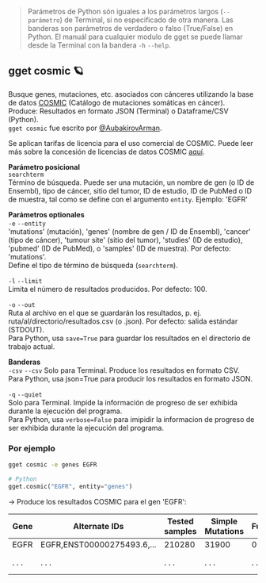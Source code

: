 > Parámetros de Python són iguales a los parámetros largos (`--parámetro`) de Terminal, si no especificado de otra manera. Las banderas son parámetros de verdadero o falso (True/False) en Python. El manuál para cualquier modulo de gget se puede llamar desde la Terminal con la bandera `-h` `--help`.   
## gget cosmic 🪐
Busque genes, mutaciones, etc. asociados con cánceres utilizando la base de datos [COSMIC](https://cancer.sanger.ac.uk/cosmic) (Catálogo de mutaciones somáticas en cáncer).  
Produce: Resultados en formato JSON (Terminal) o Dataframe/CSV (Python).  
`gget cosmic` fue escrito por [@AubakirovArman](https://github.com/AubakirovArman).

Se aplican tarifas de licencia para el uso comercial de COSMIC. Puede leer más sobre la concesión de licencias de datos COSMIC [aquí](https://cancer.sanger.ac.uk/cosmic/license).

**Parámetro posicional**  
`searchterm`   
Término de búsqueda. Puede ser una mutación, un nombre de gen (o ID de Ensembl), tipo de cáncer, sitio del tumor, ID de estudio, ID de PubMed o ID de muestra, tal como se define con el argumento `entity`. Ejemplo: 'EGFR'  

**Parámetros optionales**  
`-e` `--entity`  
'mutations' (mutación), 'genes' (nombre de gen / ID de Ensembl), 'cancer' (tipo de cáncer), 'tumour site' (sitio del tumor), 'studies' (ID de estudio), 'pubmed' (ID de PubMed), o 'samples' (ID de muestra). Por defecto: 'mutations'.  
Define el tipo de término de búsqueda (`searchterm`).  

`-l` `--limit`  
Limita el número de resultados producidos. Por defecto: 100.  

`-o` `--out`   
Ruta al archivo en el que se guardarán los resultados, p. ej. ruta/al/directorio/resultados.csv (o .json). Por defecto: salida estándar (STDOUT).  
Para Python, usa `save=True` para guardar los resultados en el directorio de trabajo actual.  

**Banderas**  
`-csv` `--csv`
Solo para Terminal. Produce los resultados en formato CSV.  
Para Python, usa json=True para producir los resultados en formato JSON.

`-q` `--quiet`   
Solo para Terminal. Impide la información de progreso de ser exhibida durante la ejecución del programa.  
Para Python, usa `verbose=False` para imipidir la informacion de progreso de ser exhibida durante la ejecución del programa.  

  
### Por ejemplo    
```bash
gget cosmic -e genes EGFR
```
```python
# Python
gget.cosmic("EGFR", entity="genes")
```
&rarr; Produce los resultados COSMIC para el gen 'EGFR':  

| Gene     | Alternate IDs     | Tested samples     | Simple Mutations        | Fusions | Coding Mutations | ... |
| -------------- |-------------------------| ------------------------| -------------- | ----------|-----|---|
| EGFR| EGFR,ENST00000275493.6,... | 210280 | 31900 | 0 | 31900 | ... |
| . . . | . . . | . . . | . . . | . . . | . . . | . . . | ... | 
